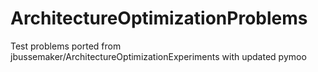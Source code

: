 # ArchitectureOptimizationProblems
Test problems ported from jbussemaker/ArchitectureOptimizationExperiments with updated pymoo
